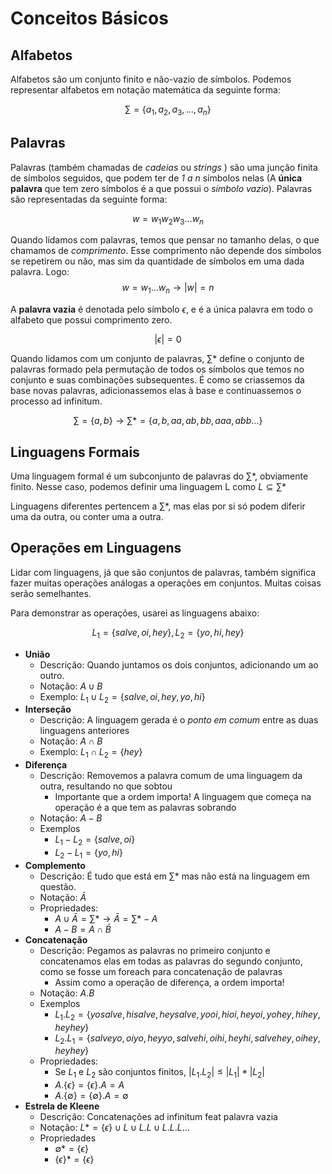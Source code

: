# Conceitos Básicos
## Alfabetos
Alfabetos são um conjunto finito e não-vazio de símbolos. Podemos representar alfabetos em notação matemática da seguinte forma: 


$$ \sum = \{a_1,a_2,a_3,...,a_n \}  $$

## Palavras

Palavras (também chamadas de _cadeias_ ou _strings_ ) são uma junção finita de símbolos seguidos, que podem ter de _1 a n_ símbolos nelas (A **única palavra** que tem zero símbolos é a que possui o _símbolo vazio_). Palavras são representadas da seguinte forma:

$$ w = w_1w_2w_3...w_n$$

Quando lidamos com palavras, temos que pensar no tamanho delas, o que chamamos de _comprimento_. Esse comprimento não depende dos símbolos se repetirem ou não, mas sim da quantidade de símbolos em uma dada palavra. Logo:
$$ w = w_1...w_n \to |w| = n$$

A **palavra vazia** é denotada pelo símbolo $\epsilon$, e é a única palavra em todo o alfabeto que possui comprimento zero.

$$ | \epsilon | = 0 $$

Quando lidamos com um conjunto de palavras, $\sum*$ define o conjunto de palavras formado pela permutação de todos os símbolos que temos no conjunto e suas combinações subsequentes. É como se criassemos da base novas palavras, adicionassemos elas à base e continuassemos o processo ad infinitum.

$$ \sum = \{a,b\} \to \sum* = \{a,b,aa,ab,bb,aaa,abb ...\}$$

## Linguagens Formais
Uma linguagem formal é um subconjunto de palavras do $\sum*$, obviamente finito. Nesse caso, podemos definir uma linguagem L como $L  \subseteq \sum*$

Linguagens diferentes pertencem a $\sum*$, mas elas por si só podem diferir uma da outra, ou conter uma a outra.

## Operações em Linguagens
Lidar com linguagens, já que são conjuntos de palavras, também significa fazer muitas operações análogas a operações em conjuntos. Muitas coisas serão semelhantes.

Para demonstrar as operações, usarei as linguagens abaixo:

$$ L_1 = \{salve, oi, hey\}, L_2 = \{yo,hi,hey\}$$
- **União**
	- Descrição: Quando juntamos os dois conjuntos, adicionando um ao outro.
	- Notação\: $A \cup B$ 
	- Exemplo\: $L_1 \cup L_2 = \{ salve, oi, hey, yo, hi\}$
- **Interseção**
	- Descrição: A linguagem gerada é o _ponto em comum_ entre as duas linguagens anteriores
	- Notação\: $A \cap B$
	- Exemplo\: $L_1 \cap L_2 = \{ hey\}$
- **Diferença**
	- Descrição: Removemos a palavra comum de uma linguagem da outra, resultando no que sobtou
		- Importante que a ordem importa! A linguagem que começa na operação é a que tem as palavras sobrando
	- Notação\: $A - B$
	- Exemplos
		- $L_1 - L_2 = \{salve, oi\}$
		- $L_2 - L_1 = \{yo,hi\}$
- **Complemento**
	- Descrição: É tudo que está em $\sum*$ mas não está na linguagem em questão.
	- Notação\: $\bar{A}$
	- Propriedades:
		- $A \cup \bar{A} = \sum* \to \bar{A} = \sum* - A$
		- $A - B = A \cap \bar{B}$
- **Concatenação**
	- Descrição: Pegamos as palavras no primeiro conjunto e concatenamos elas em todas as palavras do segundo conjunto, como se fosse um foreach para concatenação de palavras
		- Assim como a operação de diferença, a ordem importa!
	- Notação\: $A.B$
	- Exemplos
		-  $L_1.L_2 = \{yosalve, hisalve, heysalve, yooi, hioi, heyoi, yohey, hihey, heyhey\}$
		-  $L_2.L_1 = \{salveyo,oiyo,heyyo,salvehi,oihi,heyhi,salvehey,oihey,heyhey\}$
	- Propriedades:
		- Se $L_1$ e $L_2$ são conjuntos finitos, $|L_1.L_2| \leq |L_1| *| L_2|$
		- $A.\{\epsilon\}  =\{\epsilon\}.A = A$ 
		- $A.\{\emptyset\}  =\{\emptyset\}.A = \emptyset$ 
- **Estrela de Kleene**
	- Descrição: Concatenações ad infinitum feat palavra vazia
	- Notação: $L* = \{\epsilon\}\cup L \cup L.L \cup L.L.L \dots$ 
	- Propriedades
		- $\emptyset* = \{\epsilon\}$
		- $\{\epsilon\}*  =\{\epsilon\}$